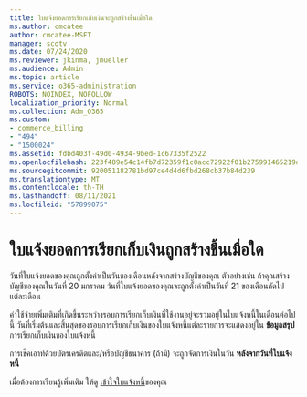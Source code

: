 ```yaml
---
title: ใบแจ้งยอดการเรียกเก็บเงินจะถูกสร้างขึ้นเมื่อใด
ms.author: cmcatee
author: cmcatee-MSFT
manager: scotv
ms.date: 07/24/2020
ms.reviewer: jkinma, jmueller
ms.audience: Admin
ms.topic: article
ms.service: o365-administration
ROBOTS: NOINDEX, NOFOLLOW
localization_priority: Normal
ms.collection: Adm_O365
ms.custom:
- commerce_billing
- "494"
- "1500024"
ms.assetid: fdbd403f-49d0-4934-9bed-1c67335f2522
ms.openlocfilehash: 223f489e54c14fb7d72359f1c0acc72922f01b275991465219d52f592267d4ed
ms.sourcegitcommit: 920051182781bd97ce4d4d6fbd268cb37b84d239
ms.translationtype: MT
ms.contentlocale: th-TH
ms.lasthandoff: 08/11/2021
ms.locfileid: "57899075"
---
```

# <a name="when-is-the-billing-statement-generated"></a>ใบแจ้งยอดการเรียกเก็บเงินถูกสร้างขึ้นเมื่อใด

วันที่ใบแจ้งยอดของคุณถูกตั้งค่าเป็นวันของเดือนหลังจากสร้างบัญชีของคุณ ตัวอย่างเช่น ถ้าคุณสร้างบัญชีของคุณในวันที่ 20 มกราคม วันที่ใบแจ้งยอดของคุณจะถูกตั้งค่าเป็นวันที่ 21 ของเดือนถัดไปแต่ละเดือน

ค่าใช้จ่ายเพิ่มเติมที่เกิดขึ้นระหว่างรอบการเรียกเก็บเงินที่ใช้งานอยู่จะรวมอยู่ในใบแจ้งหนี้ในเดือนต่อไปนี้ วันที่เริ่มต้นและสิ้นสุดของรอบการเรียกเก็บเงินของใบแจ้งหนี้แต่ละรายการจะแสดงอยู่ใน **ข้อมูลสรุป** การเรียกเก็บเงินของใบแจ้งหนี้

การเช็คเอาท์ด้วยบัตรเครดิตและ/หรือบัญชีธนาคาร (ถ้ามี) จะถูกจัดการเงินในวัน **หลังจากวันที่ใบแจ้งหนี้**
  
เมื่อต้องการเรียนรู้เพิ่มเติม ให้ดู [เข้าใจใบแจ้งหนี้](https://docs.microsoft.com/microsoft-365/commerce/billing-and-payments/understand-your-invoice2)ของคุณ